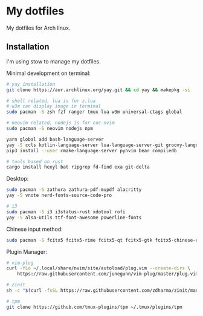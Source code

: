 # My dotfiles

My dotfiles for Arch linux.

## Installation

I'm using stow to manage my dotfiles.

Minimal development on terminal:
```sh
# yay installation
git clone https://aur.archlinux.org/yay.git && cd yay && makepkg -si

# shell related, lua is for z.lua
# w3m can display image in terminal
sudo pacman -S zsh fzf ranger tmux lua w3m universal-ctags global

# neovim related, nodejs is for coc-nvim
sudo pacman -S neovim nodejs npm

yarn global add bash-language-server
yay -S ccls kotlin-language-server lua-language-server-git groovy-language-server-git
pip3 install --user cmake-language-server pynvim bear compiledb

# tools based on rust
cargo install hexyl bat ripgrep fd-find exa git-delta
```
Desktop:
```bash
sudo pacman -S zathura zathura-pdf-mupdf alacritty
yay -S vnote nerd-fonts-source-code-pro

# i3
sudo pacman -S i3 i3status-rust xdotool rofi
yay -S alsa-utils ttf-font-awesome powerline-fonts
```
Chinese input method:
```sh
sudo pacman -S fcitx5 fcitx5-rime fcitx5-qt fcitx5-gtk fcitx5-chinese-addons fcitx5-material-color
```
Plugin Manager:
```sh
# vim-plug
curl -fLo ~/.local/share/nvim/site/autoload/plug.vim --create-dirs \
	https://raw.githubusercontent.com/junegunn/vim-plug/master/plug.vim

# zinit
sh -c "$(curl -fsSL https://raw.githubusercontent.com/zdharma/zinit/master/doc/install.sh)"

# tpm
git clone https://github.com/tmux-plugins/tpm ~/.tmux/plugins/tpm
```

